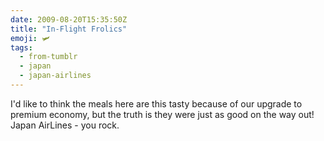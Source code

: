 ```yaml
---
date: 2009-08-20T15:35:50Z
title: "In-Flight Frolics"
emoji: 🛩️
tags:
  - from-tumblr
  - japan
  - japan-airlines
---
```


I'd like to think the meals here are this tasty because of our upgrade to premium economy, but the truth is they were just as good on the way out! Japan AirLines - you rock.
